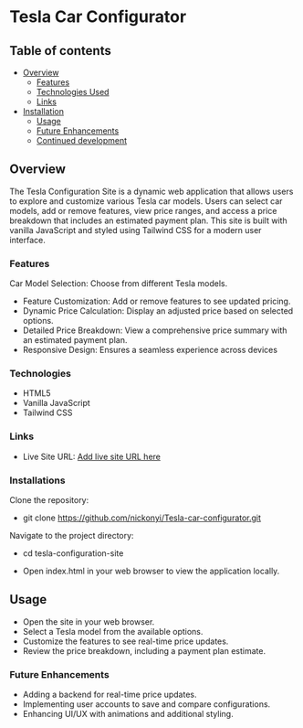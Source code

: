 # Tesla Car Configurator


## Table of contents

- [Overview](#overview)
  - [Features](#Features)
  - [Technologies Used](#Technologies)
  - [Links](#links)
- [Installation](#Installation)
  - [Usage](#Usage)
  - [Future Enhancements](#Future-Enhancements)
  - [Continued development](#continued-development)
  



## Overview
The Tesla Configuration Site is a dynamic web application that allows users to explore and customize various Tesla car models. Users can select car models, add or remove features, view price ranges, and access a price breakdown that includes an estimated payment plan. This site is built with vanilla JavaScript and styled using Tailwind CSS for a modern user interface.

### Features

Car Model Selection: Choose from different Tesla models.

- Feature Customization: Add or remove features to see updated pricing.
- Dynamic Price Calculation: Display an adjusted price based on selected options.
- Detailed Price Breakdown: View a comprehensive price summary with an estimated payment plan.
- Responsive Design: Ensures a seamless experience across devices

### Technologies

- HTML5
- Vanilla JavaScript
- Tailwind CSS


### Links

- Live Site URL: [Add live site URL here](https://nickonyi.github.io/Tesla-car-configurator/)

### Installations

Clone the repository:
- git clone https://github.com/nickonyi/Tesla-car-configurator.git

Navigate to the project directory:
- cd tesla-configuration-site

- Open index.html in your web browser to view the application locally.

## Usage

- Open the site in your web browser.
- Select a Tesla model from the available options.
- Customize the features to see real-time price updates.
- Review the price breakdown, including a payment plan estimate.

### Future Enhancements

- Adding a backend for real-time price updates.
- Implementing user accounts to save and compare configurations.
- Enhancing UI/UX with animations and additional styling.






